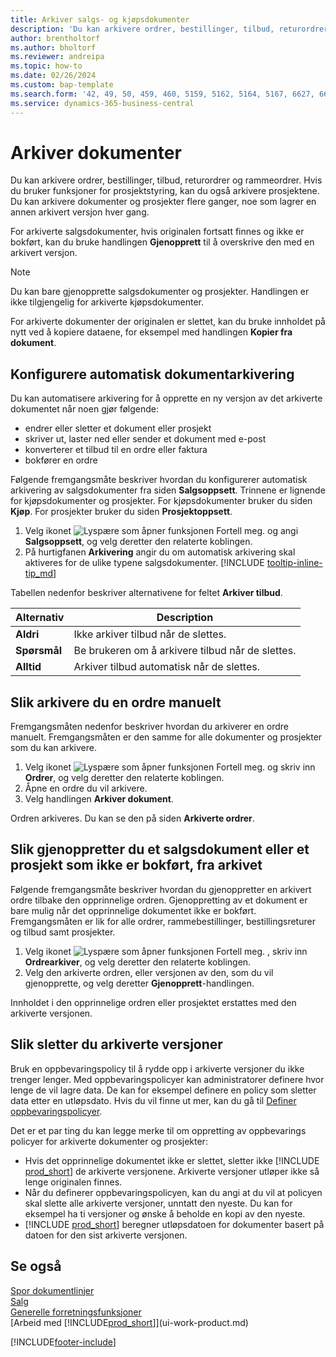 ```yaml
---
title: Arkiver salgs- og kjøpsdokumenter
description: 'Du kan arkivere ordrer, bestillinger, tilbud, returordrer og rammeordrer.'
author: brentholtorf
ms.author: bholtorf
ms.reviewer: andreipa
ms.topic: how-to
ms.date: 02/26/2024
ms.custom: bap-template
ms.search.form: '42, 49, 50, 459, 460, 5159, 5162, 5164, 5167, 6627, 6630, 6644, 9305, 9306, 9346, 9347, 9348, 9349'
ms.service: dynamics-365-business-central
---
```

# <a name="archive-documents"></a>Arkiver dokumenter

Du kan arkivere ordrer, bestillinger, tilbud, returordrer og rammeordrer. Hvis du bruker funksjoner for prosjektstyring, kan du også arkivere prosjektene. Du kan arkivere dokumenter og prosjekter flere ganger, noe som lagrer en annen arkivert versjon hver gang.

For arkiverte salgsdokumenter, hvis originalen fortsatt finnes og ikke er bokført, kan du bruke handlingen **Gjenopprett** til å overskrive den med en arkivert versjon. 

> [!NOTE]
> Du kan bare gjenopprette salgsdokumenter og prosjekter. Handlingen er ikke tilgjengelig for arkiverte kjøpsdokumenter.

For arkiverte dokumenter der originalen er slettet, kan du bruke innholdet på nytt ved å kopiere dataene, for eksempel med handlingen **Kopier fra dokument**.  

## <a name="to-set-up-automatic-document-archiving"></a>Konfigurere automatisk dokumentarkivering

Du kan automatisere arkivering for å opprette en ny versjon av det arkiverte dokumentet når noen gjør følgende:

* endrer eller sletter et dokument eller prosjekt
* skriver ut, laster ned eller sender et dokument med e-post
* konverterer et tilbud til en ordre eller faktura
* bokfører en ordre

Følgende fremgangsmåte beskriver hvordan du konfigurerer automatisk arkivering av salgsdokumenter fra siden **Salgsoppsett**. Trinnene er lignende for kjøpsdokumenter og prosjekter. For kjøpsdokumenter bruker du siden **Kjøp**. For prosjekter bruker du siden **Prosjektoppsett**.

1. Velg ikonet ![Lyspære som åpner funksjonen Fortell meg.](media/ui-search/search_small.png "Fortell hva du vil gjøre") og angi **Salgsoppsett**, og velg deretter den relaterte koblingen.
2. På hurtigfanen **Arkivering** angir du om automatisk arkivering skal aktiveres for de ulike typene salgsdokumenter. [!INCLUDE [tooltip-inline-tip_md](includes/tooltip-inline-tip_md.md)]

Tabellen nedenfor beskriver alternativene for feltet **Arkiver tilbud**.

|Alternativ|Description|
|------|-----------|
|**Aldri**| Ikke arkiver tilbud når de slettes.|
|**Spørsmål**|Be brukeren om å arkivere tilbud når de slettes.|
|**Alltid**|Arkiver tilbud automatisk når de slettes.|

## <a name="to-manually-archive-a-sales-order"></a>Slik arkivere du en ordre manuelt

Fremgangsmåten nedenfor beskriver hvordan du arkiverer en ordre manuelt. Fremgangsmåten er den samme for alle dokumenter og prosjekter som du kan arkivere.

1. Velg ikonet ![Lyspære som åpner funksjonen Fortell meg.](media/ui-search/search_small.png "Fortell hva du vil gjøre") og skriv inn **Ordrer**, og velg deretter den relaterte koblingen.  
2. Åpne en ordre du vil arkivere.  
3. Velg handlingen **Arkiver dokument**.

Ordren arkiveres. Du kan se den på siden **Arkiverte ordrer**.

## <a name="to-restore-a-non-posted-sales-document-or-a-project-from-the-archive"></a>Slik gjenoppretter du et salgsdokument eller et prosjekt som ikke er bokført, fra arkivet

Følgende fremgangsmåte beskriver hvordan du gjenoppretter en arkivert ordre tilbake den opprinnelige ordren. Gjenoppretting av et dokument er bare mulig når det opprinnelige dokumentet ikke er bokført. Fremgangsmåten er lik for alle ordrer, rammebestillinger, bestillingsreturer og tilbud samt prosjekter.

1. Velg ikonet ![Lyspære som åpner funksjonen Fortell meg.](media/ui-search/search_small.png "Fortell hva du vil gjøre") , skriv inn **Ordrearkiver**, og velg deretter den relaterte koblingen.
2. Velg den arkiverte ordren, eller versjonen av den, som du vil gjenopprette, og velg deretter **Gjenopprett**-handlingen.  

Innholdet i den opprinnelige ordren eller prosjektet erstattes med den arkiverte versjonen.

## <a name="to-delete-archived-versions"></a>Slik sletter du arkiverte versjoner

Bruk en oppbevaringspolicy til å rydde opp i arkiverte versjoner du ikke trenger lenger. Med oppbevaringspolicyer kan administratorer definere hvor lenge de vil lagre data. De kan for eksempel definere en policy som sletter data etter en utløpsdato. Hvis du vil finne ut mer, kan du gå til [Definer oppbevaringspolicyer](admin-data-retention-policies.md).

Det er et par ting du kan legge merke til om oppretting av oppbevarings policyer for arkiverte dokumenter og prosjekter:

* Hvis det opprinnelige dokumentet ikke er slettet, sletter ikke [!INCLUDE [prod_short](includes/prod_short.md)] de arkiverte versjonene. Arkiverte versjoner utløper ikke så lenge originalen finnes.
* Når du definerer oppbevaringspolicyen, kan du angi at du vil at policyen skal slette alle arkiverte versjoner, unntatt den nyeste. Du kan for eksempel ha ti versjoner og ønske å beholde en kopi av den nyeste. 
* [!INCLUDE [prod_short](includes/prod_short.md)] beregner utløpsdatoen for dokumenter basert på datoen for den sist arkiverte versjonen.

## <a name="see-also"></a>Se også

[Spor dokumentlinjer](across-how-to-track-document-lines.md)  
[Salg](sales-manage-sales.md)  
[Generelle forretningsfunksjoner](ui-across-business-areas.md)  
[Arbeid med [!INCLUDE[prod_short](includes/prod_short.md)]](ui-work-product.md)

[!INCLUDE[footer-include](includes/footer-banner.md)]
